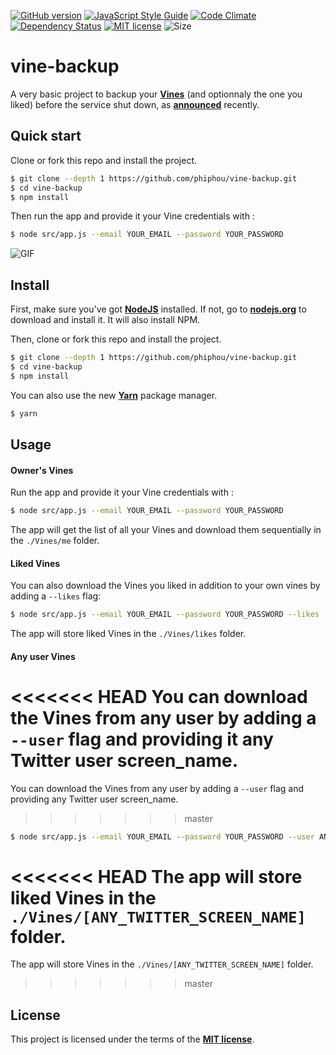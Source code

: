 [![GitHub version](https://badge.fury.io/gh/phiphou%2Fvine-backup.svg)](https://badge.fury.io/gh/phiphou%2Fvine-backup) [![JavaScript Style Guide](https://img.shields.io/badge/code%20style-standard-brightgreen.svg)](http://standardjs.com/) [![Code Climate](https://codeclimate.com/github/phiphou/vine-backup/badges/gpa.svg)](https://codeclimate.com/github/phiphou/vine-backup) [![Dependency Status](https://david-dm.org/phiphou/vine-backup.svg)](https://david-dm.org/phiphou/vine-backup) [![MIT license](https://img.shields.io/github/license/mashape/apistatus.svg?maxAge=2592000)](http://opensource.org/licenses/MIT) ![Size](https://reposs.herokuapp.com/?path=phiphou/vine-backup)

# vine-backup

A very basic project to backup your **[Vines](https://vine.co/)** (and optionnaly the one you liked) before the service shut down, as **[announced](http://blog.vine.co/post/152386882201/important-news-about-vine)** recently.

## Quick start

Clone or fork this repo and install the project.

```bash
$ git clone --depth 1 https://github.com/phiphou/vine-backup.git
$ cd vine-backup
$ npm install
```
Then run the app and provide it your Vine credentials with :

```bash
$ node src/app.js --email YOUR_EMAIL --password YOUR_PASSWORD
```
![GIF](https://dl.dropboxusercontent.com/u/55433448/vine-backup-anim.gif)

## Install

First, make sure you've got **[NodeJS](http://nodejs.org)** installed. If not, go to **[nodejs.org](http://nodejs.org)** to download and install it. It will also install NPM.

Then, clone or fork this repo and install the project.

```bash
$ git clone --depth 1 https://github.com/phiphou/vine-backup.git
$ cd vine-backup
$ npm install
```

You can also use the new **[Yarn](https://yarnpkg.com/)** package manager.

```bash
$ yarn
```

## Usage

#### Owner's Vines

Run the app and provide it your Vine credentials with :

```bash
$ node src/app.js --email YOUR_EMAIL --password YOUR_PASSWORD
```

The app will get the list of all your Vines and download them sequentially in the `./Vines/me` folder.

#### Liked Vines

You can also download the Vines you liked in addition to your own vines by adding a `--likes` flag:

```bash
$ node src/app.js --email YOUR_EMAIL --password YOUR_PASSWORD --likes
```

The app will store liked Vines in the `./Vines/likes` folder.

#### Any user Vines

<<<<<<< HEAD
You can download the Vines from any user by adding a `--user` flag and providing it any Twitter user screen_name.
=======
You can download the Vines from any user by adding a `--user` flag and providing any Twitter user screen_name.
>>>>>>> master

```bash
$ node src/app.js --email YOUR_EMAIL --password YOUR_PASSWORD --user ANY_TWITTER_SCREEN_NAME
```

<<<<<<< HEAD
The app will store liked Vines in the `./Vines/[ANY_TWITTER_SCREEN_NAME]` folder.
=======
The app will store Vines in the `./Vines/[ANY_TWITTER_SCREEN_NAME]` folder.
>>>>>>> master

## License

This project is licensed under the terms of the **[MIT license](https://opensource.org/licenses/MIT)**.
